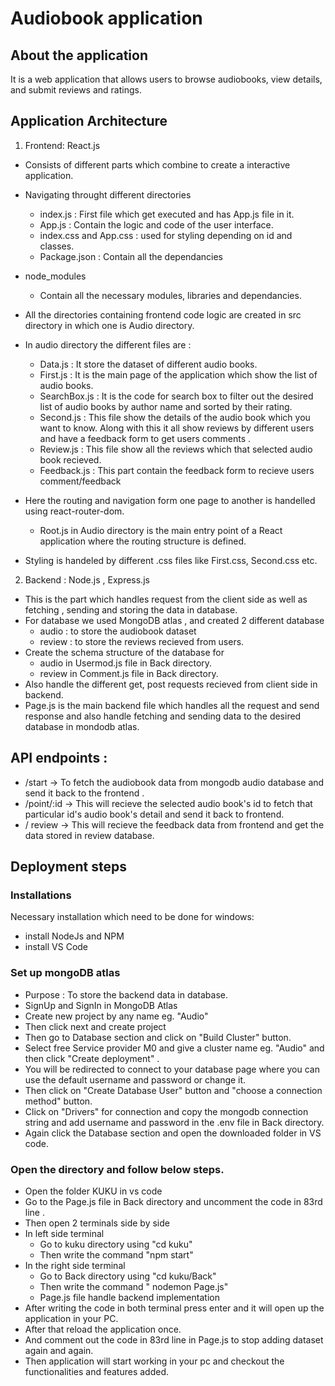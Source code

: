 
#  Audiobook application

## About the application
It is a web application that allows users to browse audiobooks, view details, and submit reviews and ratings.

## Application Architecture

1. Frontend: React.js

- Consists of different parts which combine to create a interactive application.
* Navigating throught different directories
  - index.js : First file which get executed and has App.js file in it.
  - App.js : Contain the logic and code of the user interface.
  - index.css and App.css : used for styling depending on id and classes.
  - Package.json : Contain all the dependancies

* node_modules
  - Contain all the necessary modules, libraries and dependancies.

- All the directories containing frontend code logic are created in src directory in which one is Audio directory.
- In audio directory the different files are :
   - Data.js : It store the dataset of different audio books.
   -  First.js : It is the main page of the application which show the list of audio books.
   - SearchBox.js : It is the code for search box to filter out the desired list of audio books by author name and sorted by their rating.
   - Second.js : This file show the details of the audio book which you want to know. Along with this it all show reviews by different users and have a feedback form to get users comments .
   - Review.js : This file show all the reviews which that selected audio book recieved.
   - Feedback.js : This part contain the feedback form to recieve users comment/feedback
   
- Here the routing and navigation form one page to another is handelled using react-router-dom.
   - Root.js in Audio directory is  the main entry point of a React application where the routing structure is defined.

- Styling is handeled by different .css files like  First.css, Second.css etc.

2. Backend : Node.js , Express.js

- This is the part which handles request from the client side as well as fetching , sending and storing the data in database.
- For database we used MongoDB atlas , and created 2 different database 
    - audio : to store the audiobook dataset
    -  review : to store the reviews recieved from users.
- Create the schema structure of the database for
    - audio in Usermod.js file in Back directory.
    - review in Comment.js file in Back directory.
- Also handle the different get, post requests recieved from client side in backend. 
- Page.js is the main backend file which handles all the request and send response and also handle fetching and sending data to the desired database in mondodb atlas.

## API endpoints :
- /start -> To fetch the audiobook data from mongodb audio database and send it back to the frontend .
- /point/:id -> This will recieve the selected audio book's id to fetch that particular id's audio book's detail and send it back to frontend.
- / review -> This will recieve the feedback data from frontend and get the data stored in review database.

## Deployment steps
### Installations
Necessary installation which need to be done for windows:
* install NodeJs and NPM
* install VS Code

### Set up mongoDB atlas
* Purpose : To store the backend data in database.
* SignUp and SignIn in MongoDB Atlas
* Create new project by any name eg. "Audio"
* Then click next and create project
* Then go to Database section and click on "Build Cluster" button.
* Select free Service provider M0 and give a cluster name eg. "Audio" and then click "Create deployment" .
* You will be redirected to connect to your database page where you can use the default username and password or change it.
* Then click on "Create Database User" button  and "choose a connection method" button.
* Click on "Drivers" for connection and copy the mongodb connection string and add username and password in the .env file in Back directory.
* Again click the Database section and open the downloaded folder in VS code.


### Open the directory and follow below steps.
* Open the folder KUKU in vs code
* Go to the  Page.js file in Back directory and uncomment the code in 83rd line .
* Then open 2 terminals side by side
* In left side terminal
    - Go to kuku directory using "cd kuku"
    - Then write the command "npm start"
* In the right side terminal
    - Go to Back directory using "cd kuku/Back"
    - Then write the command " nodemon Page.js" 
    - Page.js file handle backend implementation
* After writing the code in both terminal press enter and it will open up the application in your PC.
* After that reload the application once.
* And  comment out the code in 83rd line in Page.js to stop adding dataset again and again.
* Then  application will start working in your pc and checkout the functionalities and features added.



